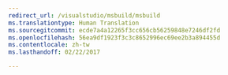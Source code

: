 ```yaml
---
redirect_url: /visualstudio/msbuild/msbuild
ms.translationtype: Human Translation
ms.sourcegitcommit: ecde7a4a12265f3cc656cb56259848e7246df2fd
ms.openlocfilehash: 56ea9df1923f3c3c8652996ec69ee2b3a894455d
ms.contentlocale: zh-tw
ms.lasthandoff: 02/22/2017

---
```

